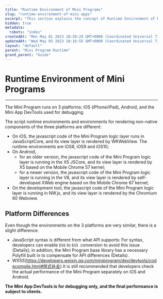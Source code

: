 ```yaml
---
title: "Runtime Environment of Mini Programs"
slug: "runtime-environment-of-mini-apps"
excerpt: "This section explains the concept of Runtime Environment of Mini Programs."
hidden: true
metadata: 
  robots: "index"
createdAt: "Mon May 01 2023 10:50:29 GMT+0000 (Coordinated Universal Time)"
updatedAt: "Wed May 03 2023 10:16:55 GMT+0000 (Coordinated Universal Time)"
layout: "default"
parent: "Mini Program Runtime"
grand_parent: "Guide"
---
```

# Runtime Environment of Mini Programs 
*** 
The Mini Program runs on 3 platforms: iOS (iPhone/iPad), Android, and the Mini App DevTools used for debugging.

The script runtime environments and environments for rendering non-native components of the three platforms are different:

- On iOS, the javascript code of the Mini Program logic layer runs in JavaScriptCore, and its view layer is rendered by WKWebView. The runtime environments are iOS8, iOS9 and iOS10;
- On Android,
  - for an older version, the javascript code of the Mini Program logic layer is running in the X5 JSCore, and its view layer is rendered by X5 based on the Mobile Chrome 57 kernel;
  - for a newer version, the javascript code of the Mini Program logic layer is running in the V8, and its view layer is rendered by self-developed XWeb engine based on the Mobile Chrome 67 kernel;
- On the development tool, the javascript code of the Mini Program logic layer is running in NW.js, and its view layer is rendered by the Chromium 60 Webview.

## Platform Differences

Even though the environments on the 3 platforms are very similar, there is a slight difference:

- JavaScript syntax is different from what API supports: For syntax, developers can enable `ES6` to `ES5 `conversion to avoid this issue (Details); in addition, the Mini Program base library has a necessary Polyfill built in to compensate for API differences (Details).
- WXSS(<https://developers.weixin.qq.com/miniprogram/dev/devtools/codecompile.html#样式补全>).It is still recommended that developers check the actual performance of the Mini Program separately on iOS and Android.

**The Mini App DevTools is for debugging only, and the final performance is subject to clients.**
